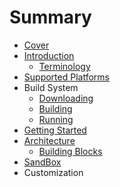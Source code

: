 # Summary

* [Cover](README.md)
* [Introduction](documentation/Introduction.md)
   * [Terminology](documentation/Terminology.md)
* [Supported Platforms](documentation/SupportedPlatforms.md)
* Build System
   * [Downloading](documentation/Downloading.md)
   * [Building](documentation/Building.md)
   * [Running](documentation/Running.md)
* [Getting Started](documentation/GettingStarted.md)
* [Architecture](documentation/Architecture.md)
   * [Building Blocks](documentation/BuildingBlocks.md)
* [SandBox](documentation/Sandbox.md)
* Customization


